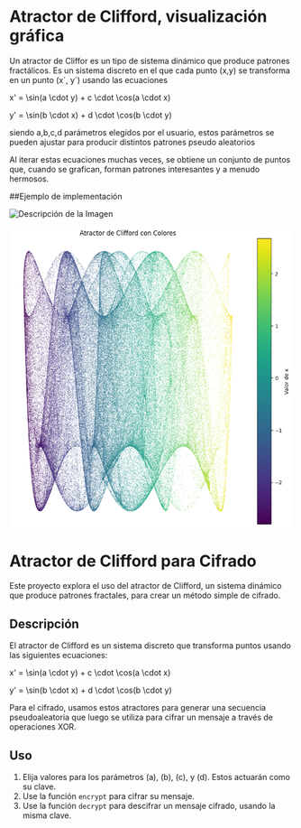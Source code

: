 # Atractor de Clifford, visualización gráfica
Un atractor de Cliffor es un tipo de sistema dinámico que produce patrones fractálicos. Es un sistema discreto en el que cada punto (x,y) se transforma en un punto (x´, y´) usando las ecuaciones

x' = \sin(a \cdot y) + c \cdot \cos(a \cdot x)

y' = \sin(b \cdot x) + d \cdot \cos(b \cdot y)

siendo a,b,c,d parámetros elegidos por el usuario, estos parámetros se pueden ajustar para producir distintos patrones pseudo aleatorios

Al iterar estas ecuaciones muchas veces, se obtiene un conjunto de puntos que, cuando se grafican, forman patrones interesantes y a menudo hermosos.

##Ejemplo de implementación


![Descripción de la Imagen](./Outputs/a,%20b,%20c,%20d%20=%20-1.5,%20-2,%20-2,%203.pngejemplo.png)

![Descripción de la Imagen](./Outputs/a,%20b,%20c,%20d%20=%201,%20-4,%20-1.8,%203.png)


# Atractor de Clifford para Cifrado

Este proyecto explora el uso del atractor de Clifford, un sistema dinámico que produce patrones fractales, para crear un método simple de cifrado.

## Descripción

El atractor de Clifford es un sistema discreto que transforma puntos usando las siguientes ecuaciones:


x' = \sin(a \cdot y) + c \cdot \cos(a \cdot x)

y' = \sin(b \cdot x) + d \cdot \cos(b \cdot y)


Para el cifrado, usamos estos atractores para generar una secuencia pseudoaleatoria que luego se utiliza para cifrar un mensaje a través de operaciones XOR.

## Uso

1. Elija valores para los parámetros \(a\), \(b\), \(c\), y \(d\). Estos actuarán como su clave.
2. Use la función `encrypt` para cifrar su mensaje.
3. Use la función `decrypt` para descifrar un mensaje cifrado, usando la misma clave.


